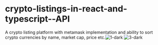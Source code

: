 # crypto-listings-in-react-and-typescript--API

A crypto listing platform with metamask implementation and ability to sort crypto currencies by name, market cap, price etc.![1-dark](https://user-images.githubusercontent.com/63403890/185765167-d63173a9-d09d-444a-ab24-5296cd8ba852.png)
![3-dark](https://user-images.githubusercontent.com/63403890/185765178-377c2dbc-24e3-4a76-b1fb-223a0db96231.png)
